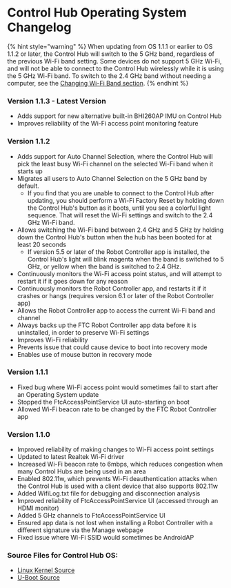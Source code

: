 # Control Hub Operating System Changelog

{% hint style="warning" %}
When updating from OS 1.1.1 or earlier to OS 1.1.2 or later, the Control Hub will switch to the 5 GHz band, regardless of the previous Wi-Fi band setting. Some devices do not support 5 GHz Wi-Fi, and will not be able to connect to the Control Hub wirelessly while it is using the 5 GHz Wi-Fi band. To switch to the 2.4 GHz band without needing a computer, see the [Changing Wi-Fi Band section](../managing-wi-fi-on-the-control-hub.md#changing-wi-fi-band).
{% endhint %}

### Version 1.1.3 **- Latest Version**

* Adds support for new alternative built-in BHI260AP IMU on Control Hub
* Improves reliability of the Wi-Fi access point monitoring feature

### **Version 1.1.2**

* Adds support for Auto Channel Selection, where the Control Hub will pick the least busy Wi-Fi channel on the selected Wi-Fi band when it starts up &#x20;
* Migrates all users to Auto Channel Selection on the 5 GHz band by default.
  * If you find that you are unable to connect to the Control Hub after updating, you should perform a Wi-Fi Factory Reset by holding down the Control Hub's button as it boots, until you see a colorful light sequence. That will reset the Wi-Fi settings and switch to the 2.4 GHz Wi-Fi band.
* Allows switching the Wi-Fi band between 2.4 GHz and 5 GHz by holding down the Control Hub's button when the hub has been booted for at least 20 seconds
  * If version 5.5 or later of the Robot Controller app is installed, the Control Hub's light will blink magenta when the band is switched to 5 GHz, or yellow when the band is switched to 2.4 GHz.
* Continuously monitors the Wi-Fi access point status, and will attempt to restart it if it goes down for any reason
* Continuously monitors the Robot Controller app, and restarts it if it crashes or hangs (requires version 6.1 or later of the Robot Controller app)
* Allows the Robot Controller app to access the current Wi-Fi band and channel
* Always backs up the FTC Robot Controller app data before it is uninstalled, in order to preserve Wi-Fi settings
* Improves Wi-Fi reliability
* Prevents issue that could cause device to boot into recovery mode
* Enables use of mouse button in recovery mode

### **Version 1.1.1**

* Fixed bug where Wi-Fi access point would sometimes fail to start after an Operating System update
* Stopped the FtcAccessPointService UI auto-starting on boot
* Allowed Wi-Fi beacon rate to be changed by the FTC Robot Controller app

### **Version 1.1.0**

* Improved reliability of making changes to Wi-Fi access point settings
* Updated to latest Realtek Wi-Fi driver
* Increased Wi-Fi beacon rate to 6mbps, which reduces congestion when many Control Hubs are being used in an area
* Enabled 802.11w, which prevents Wi-Fi deauthentication attacks when the Control Hub is used with a client device that also supports 802.11w
* Added WifiLog.txt file for debugging and disconnection analysis
* Improved reliability of FtcAccessPointService UI (accessed through an HDMI monitor)
* Added 5 GHz channels to FtcAccessPointService UI
* Ensured app data is not lost when installing a Robot Controller with a different signature via the Manage webpage
* Fixed issue where Wi-Fi SSID would sometimes be AndroidAP

### **Source Files for Control Hub OS:**

* [Linux Kernel Source](https://github.com/REVrobotics/kernel-controlhub-android)
* [U-Boot Source](https://github.com/REVrobotics/uboot-controlhub-android)
